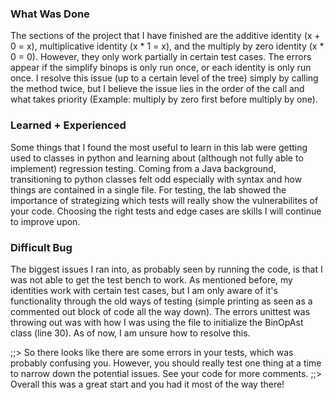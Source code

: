 ### What Was Done
   The sections of the project that I have finished are the additive identity (x + 0 = x), multiplicative identity (x * 1 = x), and the multiply by zero identity (x * 0 = 0). However, they only work partially in certain test cases. The errors appear if the simplify binops is only run once, or each identity is only run once. I resolve this issue (up to a certain level of the tree) simply by calling the method twice, but I believe the issue lies in the order of the call and what takes priority (Example: multiply by zero first before multiply by one).

### Learned + Experienced
   Some things that I found the most useful to learn in this lab were getting used to classes in python and learning about (although not fully able to implement) regression testing. Coming from a Java background, transitioning to python classes felt odd especially with syntax and how things are contained in a single file. For testing, the lab showed the importance of strategizing which tests will really show the vulnerabilites of your code. Choosing the right tests and edge cases are skills I will continue to improve upon.

 ### Difficult Bug
   The biggest issues I ran into, as probably seen by running the code, is that I was not able to get the test bench to work. As mentioned before, my identities work with certain test cases, but I am only aware of it's functionality through the old ways of testing (simple printing as seen as a commented out block of code all the way down). The errors unittest was throwing out was with how I was using the file to initialize the BinOpAst class (line 30). As of now, I am unsure how to resolve this. 

;;> So there looks like there are some errors in your tests, which was probably confusing you. However, you should really test one thing at a time to narrow down the potential issues. See your code for more comments.
;;> Overall this was a great start and you had it most of the way there!
